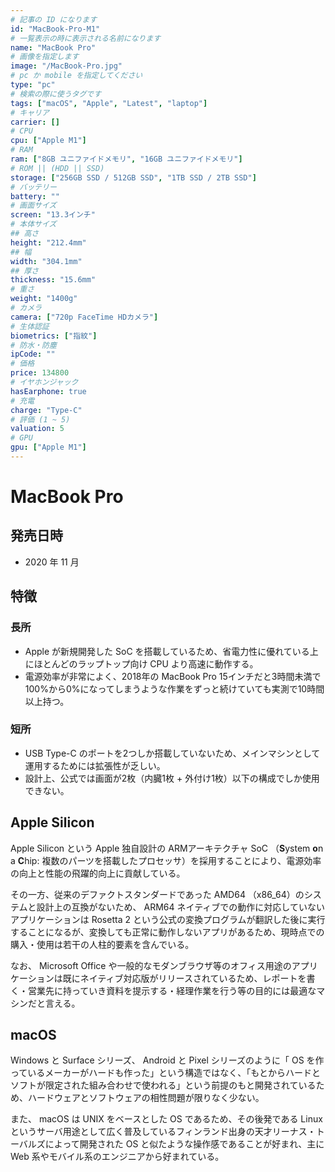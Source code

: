 ```yaml
---
# 記事の ID になります
id: "MacBook-Pro-M1"
# 一覧表示の時に表示される名前になります
name: "MacBook Pro"
# 画像を指定します
image: "/MacBook-Pro.jpg"
# pc か mobile を指定してください
type: "pc"
# 検索の際に使うタグです
tags: ["macOS", "Apple", "Latest", "laptop"]
# キャリア
carrier: []
# CPU
cpu: ["Apple M1"]
# RAM
ram: ["8GB ユニファイドメモリ", "16GB ユニファイドメモリ"]
# ROM || (HDD || SSD)
storage: ["256GB SSD / 512GB SSD", "1TB SSD / 2TB SSD"]
# バッテリー
battery: ""
# 画面サイズ
screen: "13.3インチ"
# 本体サイズ
## 高さ
height: "212.4mm"
## 幅
width: "304.1mm"
## 厚さ
thickness: "15.6mm"
# 重さ
weight: "1400g"
# カメラ
camera: ["720p FaceTime HDカメラ"]
# 生体認証
biometrics: ["指紋"]
# 防水・防塵
ipCode: ""
# 価格
price: 134800
# イヤホンジャック
hasEarphone: true
# 充電
charge: "Type-C"
# 評価 (1 ~ 5)
valuation: 5
# GPU
gpu: ["Apple M1"]
---
```


# MacBook Pro

## 発売日時

- 2020 年 11 月

## 特徴

### 長所

- Apple が新規開発した SoC を搭載しているため、省電力性に優れている上にほとんどのラップトップ向け CPU より高速に動作する。
- 電源効率が非常によく、2018年の MacBook Pro 15インチだと3時間未満で100%から0%になってしまうような作業をずっと続けていても実測で10時間以上持つ。

### 短所

- USB Type-C のポートを2つしか搭載していないため、メインマシンとして運用するためには拡張性が乏しい。
- 設計上、公式では画面が2枚（内臓1枚 + 外付け1枚）以下の構成でしか使用できない。

## Apple Silicon

Apple Silicon という Apple 独自設計の ARMアーキテクチャ SoC （**S**ystem **o**n a **C**hip: 複数のパーツを搭載したプロセッサ）を採用することにより、電源効率の向上と性能の飛躍的向上に貢献している。  
  
その一方、従来のデファクトスタンダードであった AMD64 （x86_64）のシステムと設計上の互換がないため、 ARM64 ネイティブでの動作に対応していないアプリケーションは Rosetta 2 という公式の変換プログラムが翻訳した後に実行することになるが、変換しても正常に動作しないアプリがあるため、現時点での購入・使用は若干の人柱的要素を含んでいる。  
  
なお、 Microsoft Office や一般的なモダンブラウザ等のオフィス用途のアプリケーションは既にネイティブ対応版がリリースされているため、レポートを書く・営業先に持っていき資料を提示する・経理作業を行う等の目的には最適なマシンだと言える。

## macOS

Windows と Surface シリーズ、 Android と Pixel シリーズのように「 OS を作っているメーカーがハードも作った」という構造ではなく、「もとからハードとソフトが限定された組み合わせで使われる」という前提のもと開発されているため、ハードウェアとソフトウェアの相性問題が限りなく少ない。  
  
また、 macOS は UNIX をベースとした OS であるため、その後発である Linux というサーバ用途として広く普及しているフィンランド出身の天才リーナス・トーバルズによって開発された OS と似たような操作感であることが好まれ、主に Web 系やモバイル系のエンジニアから好まれている。  
